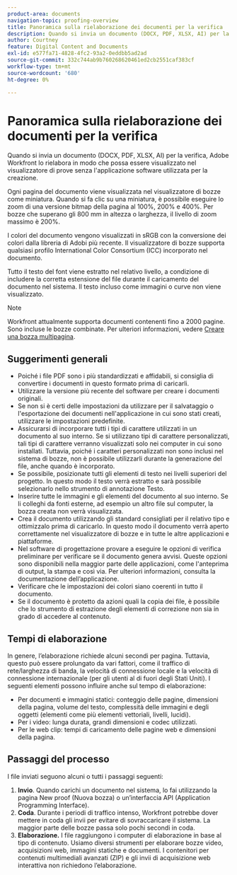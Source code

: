 ```yaml
---
product-area: documents
navigation-topic: proofing-overview
title: Panoramica sulla rielaborazione dei documenti per la verifica
description: Quando si invia un documento (DOCX, PDF, XLSX, AI) per la verifica, Adobe Workfront lo rielabora in modo che possa essere visualizzato nel visualizzatore di prove senza l'applicazione software utilizzata per la creazione.
author: Courtney
feature: Digital Content and Documents
exl-id: e577fa71-4828-4fc2-93a2-0eddbb5ad2ad
source-git-commit: 332c744ab9b760268620461ed2cb2551caf383cf
workflow-type: tm+mt
source-wordcount: '680'
ht-degree: 0%

---
```


# Panoramica sulla rielaborazione dei documenti per la verifica

Quando si invia un documento (DOCX, PDF, XLSX, AI) per la verifica, Adobe Workfront lo rielabora in modo che possa essere visualizzato nel visualizzatore di prove senza l&#39;applicazione software utilizzata per la creazione. 

Ogni pagina del documento viene visualizzata nel visualizzatore di bozze come miniatura. Quando si fa clic su una miniatura, è possibile eseguire lo zoom di una versione bitmap della pagina al 100%, 200% e 400%. Per bozze che superano gli 800 mm in altezza o larghezza, il livello di zoom massimo è 200%.

I colori del documento vengono visualizzati in sRGB con la conversione dei colori dalla libreria di Adobi più recente. Il visualizzatore di bozze supporta qualsiasi profilo International Color Consortium (ICC) incorporato nel documento.

Tutto il testo del font viene estratto nel relativo livello, a condizione di includere la corretta estensione del file durante il caricamento del documento nel sistema. Il testo incluso come immagini o curve non viene visualizzato.

>[!NOTE]
>
>Workfront attualmente supporta documenti contenenti fino a 2000 pagine. Sono incluse le bozze combinate. Per ulteriori informazioni, vedere [Creare una bozza multipagina](../../../review-and-approve-work/proofing/creating-proofs-within-workfront/create-multi-page-proof.md).

## Suggerimenti generali

* Poiché i file PDF sono i più standardizzati e affidabili, si consiglia di convertire i documenti in questo formato prima di caricarli.
* Utilizzare la versione più recente del software per creare i documenti originali.
* Se non si è certi delle impostazioni da utilizzare per il salvataggio o l&#39;esportazione dei documenti nell&#39;applicazione in cui sono stati creati, utilizzare le impostazioni predefinite. 
* Assicurarsi di incorporare tutti i tipi di carattere utilizzati in un documento al suo interno. Se si utilizzano tipi di carattere personalizzati, tali tipi di carattere verranno visualizzati solo nei computer in cui sono installati. Tuttavia, poiché i caratteri personalizzati non sono inclusi nel sistema di bozze, non è possibile utilizzarli durante la generazione del file, anche quando è incorporato.
* Se possibile, posizionate tutti gli elementi di testo nei livelli superiori del progetto. In questo modo il testo verrà estratto e sarà possibile selezionarlo nello strumento di annotazione Testo.
* Inserire tutte le immagini e gli elementi del documento al suo interno. Se li colleghi da fonti esterne, ad esempio un altro file sul computer, la bozza creata non verrà visualizzata.
* Crea il documento utilizzando gli standard consigliati per il relativo tipo e ottimizzalo prima di caricarlo. In questo modo il documento verrà aperto correttamente nel visualizzatore di bozze e in tutte le altre applicazioni e piattaforme.
* Nel software di progettazione provare a eseguire le opzioni di verifica preliminare per verificare se il documento genera avvisi. Queste opzioni sono disponibili nella maggior parte delle applicazioni, come l&#39;anteprima di output, la stampa e così via. Per ulteriori informazioni, consulta la documentazione dell’applicazione.
* Verificare che le impostazioni dei colori siano coerenti in tutto il documento.
* Se il documento è protetto da azioni quali la copia dei file, è possibile che lo strumento di estrazione degli elementi di correzione non sia in grado di accedere al contenuto.

## Tempi di elaborazione

In genere, l’elaborazione richiede alcuni secondi per pagina. Tuttavia, questo può essere prolungato da vari fattori, come il traffico di rete/larghezza di banda, la velocità di connessione locale e la velocità di connessione internazionale (per gli utenti al di fuori degli Stati Uniti). I seguenti elementi possono influire anche sul tempo di elaborazione:

* Per documenti e immagini statici: conteggio delle pagine, dimensioni della pagina, volume del testo, complessità delle immagini e degli oggetti (elementi come più elementi vettoriali, livelli, lucidi).
* Per i video: lunga durata, grandi dimensioni e codec utilizzati.
* Per le web clip: tempi di caricamento delle pagine web e dimensioni della pagina.

## Passaggi del processo

I file inviati seguono alcuni o tutti i passaggi seguenti:

1. **Invio**. Quando carichi un documento nel sistema, lo fai utilizzando la pagina New proof (Nuova bozza) o un’interfaccia API (Application Programming Interface). 
1. **Coda**. Durante i periodi di traffico intenso, Workfront potrebbe dover mettere in coda gli invii per evitare di sovraccaricare il sistema. La maggior parte delle bozze passa solo pochi secondi in coda. 
1. **Elaborazione.** I file raggiungono i computer di elaborazione in base al tipo di contenuto. Usiamo diversi strumenti per elaborare bozze video, acquisizioni web, immagini statiche e documenti. I contenitori per contenuti multimediali avanzati (ZIP) e gli invii di acquisizione web interattiva non richiedono l’elaborazione.
